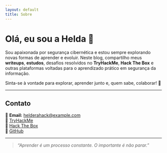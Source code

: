 ```yaml
---
layout: default
title: Sobre
---
```


# Olá, eu sou a Helda 🌸

Sou apaixonada por segurança cibernética e estou sempre explorando novas formas de aprender e evoluir. Neste blog, compartilho meus **writeups**, **estudos**, desafios resolvidos no **TryHackMe**, **Hack The Box** e outras plataformas voltadas para o aprendizado prático em segurança da informação.

Sinta-se à vontade para explorar, aprender junto e, quem sabe, colaborar! 🚀

---

## Contato

📧 **Email:** helderahack@example.com  
🔗 [TryHackMe](https://tryhackme.com/)  
🔗 [Hack The Box](https://www.hackthebox.com/)  
🔗 [GitHub](https://github.com/elda-oliveira)

---

> *“Aprender é um processo constante. O importante é não parar.”*
